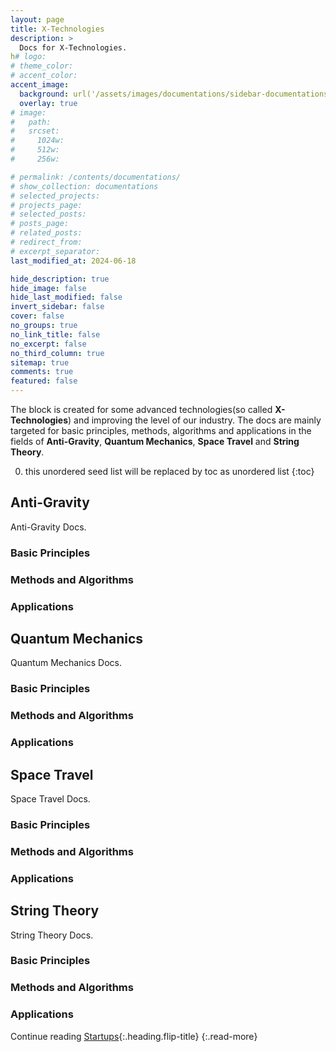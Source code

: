 ```yaml
---
layout: page
title: X-Technologies
description: >
  Docs for X-Technologies.
h# logo:
# theme_color:
# accent_color:
accent_image:
  background: url('/assets/images/documentations/sidebar-documentations.jpg') center/cover
  overlay: true
# image:
#   path:
#   srcset:
#     1024w:
#     512w:
#     256w:

# permalink: /contents/documentations/
# show_collection: documentations
# selected_projects:
# projects_page:
# selected_posts:
# posts_page:
# related_posts:
# redirect_from:
# excerpt_separator:
last_modified_at: 2024-06-18

hide_description: true
hide_image: false
hide_last_modified: false
invert_sidebar: false
cover: false
no_groups: true
no_link_title: false
no_excerpt: false
no_third_column: true
sitemap: true
comments: true
featured: false
---
```


The block is created for some advanced technologies(so called **X-Technologies**) and improving the level of our industry. The docs are mainly targeted for basic principles, methods, algorithms and applications in the fields of **Anti-Gravity**, **Quantum Mechanics**, **Space Travel** and **String Theory**.

0. this unordered seed list will be replaced by toc as unordered list
{:toc}

## Anti-Gravity
Anti-Gravity Docs.

### Basic Principles
### Methods and Algorithms
### Applications

## Quantum Mechanics
Quantum Mechanics Docs.

### Basic Principles
### Methods and Algorithms
### Applications

## Space Travel
Space Travel Docs.

### Basic Principles
### Methods and Algorithms
### Applications

## String Theory
String Theory Docs.

### Basic Principles
### Methods and Algorithms
### Applications

Continue reading [Startups](Startups.md){:.heading.flip-title}
{:.read-more}
